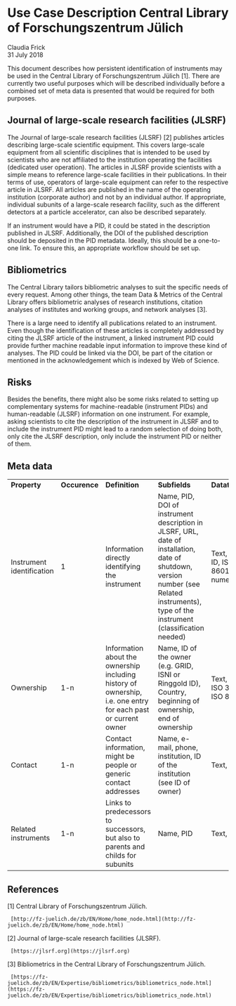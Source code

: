 # Use Case Description Central Library of Forschungszentrum Jülich

Claudia Frick  
31 July 2018
 
This document describes how persistent identification of instruments may be used in the Central Library of Forschungszentrum Jülich [1]. There are currently two useful purposes which will be described individually before a combined set of meta data is presented that would be required for both purposes.

## Journal of large-scale research facilities (JLSRF)

The Journal of large-scale research facilities (JLSRF) [2] publishes articles describing large-scale scientific equipment. This covers large-scale equipment from all scientific disciplines that is intended to be used by scientists who are not affiliated to the institution operating the facilities (dedicated user operation). The articles in JLSRF provide scientists with a simple means to reference large-scale facilities in their publications. In their terms of use, operators of large-scale equipment can refer to the respective article in JLSRF. All articles are published in the name of the operating institution (corporate author) and not by an individual author. If appropriate, individual subunits of a large-scale research facility, such as the different detectors at a particle accelerator, can also be described separately.

If an instrument would have a PID, it could be stated in the description published in JLSRF. Additionally, the DOI of the published description should be deposited in the PID metadata. Ideally, this should be a one-to-one link. To ensure this, an appropriate workflow should be set up.

## Bibliometrics

The Central Library tailors bibliometric analyses to suit the specific needs of every request. Among other things, the team Data & Metrics of the Central Library offers bibliometric analyses of research institutions, citation analyses of institutes and working groups, and network analyses [3].

There is a large need to identify all publications related to an instrument. Even though the identification of these articles is completely addressed by citing the JLSRF article of the instrument, a linked instrument PID could provide further machine readable input information to improve these kind of analyses. The PID could be linked via the DOI, be part of the citation or mentioned in the acknowledgement which is indexed by Web of Science.

## Risks

Besides the benefits, there might also be some risks related to setting up complementary systems for machine-readable (instrument PIDs) and human-readable (JLSRF) information on one instrument. For example, asking scientists to cite the description of the instrument in JLSRF and to include the instrument PID might lead to a random selection of doing both, only cite the JLSRF description, only include the instrument PID or neither of them.

## Meta data

<table>
  <tr>
   <td><strong>Property</strong>
   </td>
   <td><strong>Occurence</strong>
   </td>
   <td><strong>Definition</strong>
   </td>
   <td><strong>Subfields</strong>
   </td>
   <td><strong>Datatypes</strong>
   </td>
  </tr>
  <tr>
   <td>Instrument identification
   </td>
   <td>1
   </td>
   <td>Information directly identifying the instrument
   </td>
   <td>Name, PID, DOI of instrument description in JLSRF, URL, date of installation, date of shutdown, version number (see Related instruments), type of the instrument (classification needed)
   </td>
   <td>Text, URL, ID, ISO 8601, numeric
   </td>
  </tr>
  <tr>
   <td>Ownership
   </td>
   <td>1-n
   </td>
   <td>Information about the ownership including history of ownership, i.e. one entry for each past or current owner
   </td>
   <td>Name, ID of the owner (e.g. GRID, ISNI or Ringgold ID), Country, beginning of ownership, end of ownership
   </td>
   <td>Text, ID, ISO 3166, ISO 8601
   </td>
  </tr>
  <tr>
   <td>Contact
   </td>
   <td>1-n
   </td>
   <td>Contact information, might be people or generic contact addresses
   </td>
   <td>Name, e-mail, phone, institution, ID of the institution (see ID of owner)
   </td>
   <td>Text, ID
   </td>
  </tr>
  <tr>
   <td>Related instruments
   </td>
   <td>1-n
   </td>
   <td>Links to predecessors to successors, but also to parents and childs for subunits
   </td>
   <td>Name, PID
   </td>
   <td>Text, ID
   </td>
  </tr>
</table>


## References


[1] Central Library of Forschungszentrum Jülich.

     [http://fz-juelich.de/zb/EN/Home/home_node.html](http://fz-juelich.de/zb/EN/Home/home_node.html)  

[2] Journal of large-scale research facilities (JLSRF).[ ](https://jlsrf.org)

     [https://jlsrf.org](https://jlsrf.org)

[3] Bibliometrics in the Central Library of Forschungszentrum Jülich.

     [https://fz-juelich.de/zb/EN/Expertise/bibliometrics/bibliometrics_node.html](https://fz-juelich.de/zb/EN/Expertise/bibliometrics/bibliometrics_node.html)

 


<!-- Docs to Markdown version 1.0β17 -->
